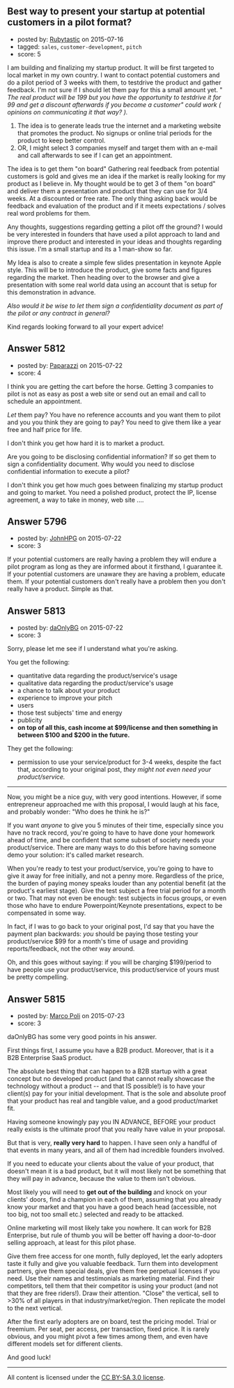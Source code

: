 ## Best way to present your startup at potential customers in a pilot format?

- posted by: [Rubytastic](https://stackexchange.com/users/145457/rubytastic) on 2015-07-16
- tagged: `sales`, `customer-development`, `pitch`
- score: 5

<p>I am building and finalizing my startup product. 
It will be first targeted to local market in my own country.
I want to contact potential customers and do a pilot period of 3 weeks with them, to testdrive the product and gather feedback. I'm not sure if I should let them pay for this a small amount yet. " <em>The real product will be 199 but you have the opportunity to testdrive it for 99 and get a discount afterwards if you become a customer" could work ( opinions on communicating it that way? ).</em></p>

<ol>
<li>The idea is to generate leads true the internet and a marketing website that promotes the product. No signups or online trial periods for the product to keep better control.</li>
<li>OR, I might select 3 companies myself and target them with an e-mail and call afterwards to see if I can get an appointment.</li>
</ol>

<p>The idea is to get them "on board" 
Gathering real feedback from potential customers is gold and gives me an idea if the market is really looking for my product as I believe in. 
My thought would be to get 3 of them "on board" and deliver them a presentation and product that they can use for 3/4 weeks. At a discounted or free rate. The only thing asking back would be feedback and evaluation of the product and if it meets expectations / solves real word problems for them.</p>

<p>Any thoughts, suggestions regarding getting a pilot off the ground? 
I would be very interested in founders that have used a pilot approach to land and improve there product and interested in your ideas and thoughts regarding this 
issue. I'm a small startup and its a 1 man-show so far. </p>

<p>My Idea is also to create a simple few slides presentation in keynote Apple style. This will be to introduce the product, give some facts and figures regarding the market. Then heading over to the browser and give a presentation with some real world data using an account that is setup for this demonstration in advance.</p>

<p><em>Also would it be wise to let them sign a confidentiality document as part of the pilot or any contract in general?</em></p>

<p>Kind regards looking forward to all your expert advice!</p>



## Answer 5812

- posted by: [Paparazzi](https://stackexchange.com/users/300272/paparazzi) on 2015-07-22
- score: 4

<p>I think you are getting the cart before the horse.  Getting 3 companies to pilot is not as easy as post a web site or send out an email and call to schedule an appointment. </p>

<p><em>Let</em> them pay?  You have no reference accounts and you want them to pilot and you you think they are going to pay?  You need to give them like a year free and half price for life. </p>

<p>I don't think you get how hard it is to market a product.</p>

<p>Are you going to be disclosing confidential information?  If so get them to sign a confidentiality document.  Why would you need to disclose confidential information to execute a pilot? </p>

<p>I don't think you get how much goes between finalizing my startup product and going to market.  You need a polished product, protect the IP, license agreement, a way to take in money, web site ....  </p>



## Answer 5796

- posted by: [JohnHPG](https://stackexchange.com/users/1435881/johnhpg) on 2015-07-22
- score: 3

<p>If your potential customers are really having a problem they will endure a pilot program as long as they are informed about it firsthand, I guarantee it. If your potential customers are unaware they are having a problem, educate them. If your potential customers don't really have a problem then you don't really have a product. Simple as that.</p>



## Answer 5813

- posted by: [daOnlyBG](https://stackexchange.com/users/4772220/daonlybg) on 2015-07-22
- score: 3

<p>Sorry, please let me see if I understand what you're asking. </p>

<p>You get the following:</p>

<ul>
<li>quantitative data regarding the product/service's usage</li>
<li>qualitative data regarding the product/service's usage</li>
<li>a chance to talk about your product</li>
<li>experience to improve your pitch</li>
<li>users</li>
<li>those test subjects' time and energy</li>
<li>publicity</li>
<li><strong>on top of all this, cash income at $99/license and then something in between $100 and $200 in the future. </strong></li>
</ul>

<p>They get the following:</p>

<ul>
<li>permission to use your service/product for 3-4 weeks, despite the fact that, according to your original post, <em>they might not even need your product/service. </em></li>
</ul>

<hr>

<p>Now, you might be a nice guy, with very good intentions. However, if some entrepreneur approached me with this proposal, I would laugh at his face, and probably wonder: "Who does he think he is?" </p>

<p>If you want <em>anyone</em> to give you 5 minutes of their time, especially since you have no track record, you're going to have to have done your homework ahead of time, and be confident that some subset of society needs your product/service. There are many ways to do this before having someone demo your solution: it's called market research.</p>

<p>When you're ready to test your product/service, you're going to have to give it away for free initially, and not a penny more. Regardless of the price, the burden of paying money speaks louder than any potential benefit (at the product's earliest stage). Give the test subject a free trial period for a month or two. That may not even be enough: test subjects in focus groups, or even those who have to endure Powerpoint/Keynote presentations, expect to be compensated in some way. </p>

<p>In fact, if I was to go back to your original post, I'd say that you have the payment plan backwards: <em>you</em> should be paying those testing your product/service $99 for a month's time of usage and providing reports/feedback, not the other way around. </p>

<p>Oh, and this goes without saying: if you will be charging $199/period to have people use your product/service, this product/service of yours must be pretty compelling.  </p>



## Answer 5815

- posted by: [Marco Poli](https://stackexchange.com/users/3026136/marco-poli) on 2015-07-23
- score: 3

<p>daOnlyBG has some very good points in his answer.</p>

<p>First things first, I assume you have a B2B product. Moreover, that is it a B2B Enterprise SaaS product. </p>

<p>The absolute best thing that can happen to a B2B startup with a great concept but no developed product (and that cannot really showcase the technology without a product -- and that IS possible!) is to have your client(s) pay for your initial development. That is the sole and absolute proof that your product has real and tangible value, and a good product/market fit.</p>

<p>Having someone knowingly pay you IN ADVANCE, BEFORE your product really exists is the ultimate proof that you really have value in your proposal.</p>

<p>But that is very, <strong>really very hard</strong> to happen. I have seen only a handful of that events in many years, and all of them had incredible founders involved.</p>

<p>If you need to educate your clients about the value of your product, that doesn't mean it is a bad product, but it will most likely not be something that they will pay in advance, because the value to them isn't obvious.</p>

<p>Most likely you will need to <strong>get out of the building</strong> and knock on your clients' doors, find a champion in each of them, assuming that you already know your market and that you have a good beach head (accessible, not too big, not too small etc.) selected and ready to be attacked.</p>

<p>Online marketing will most likely take you nowhere. It can work for B2B Enterprise, but rule of thumb you will be better off having a door-to-door selling approach, at least for this pilot phase.</p>

<p>Give them free access for one month, fully deployed, let the early adopters taste it fully and give you valuable feedback. Turn them into development partners, give them special deals, give them free perpetual licenses if you need. Use their names and testimonials as marketing material. Find their competitors, tell them that their competitor is using your product (and not that they are free riders!). Draw their attention. "Close" the vertical, sell to >30% of all players in that industry/market/region. Then replicate the model to the next vertical.</p>

<p>After the first early adopters are on board, test the pricing model. Trial or freemium. Per seat, per access, per transaction, fixed price. It is rarely obvious, and you might pivot a few times among them, and even have different models set for different clients.</p>

<p>And good luck!</p>




---

All content is licensed under the [CC BY-SA 3.0 license](https://creativecommons.org/licenses/by-sa/3.0/).
